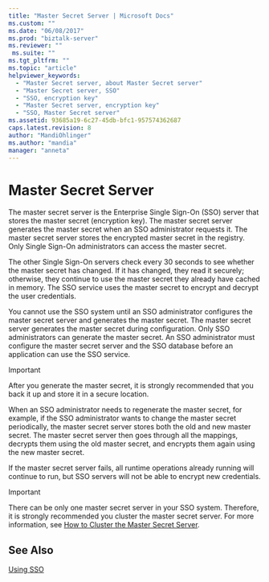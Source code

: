 ```yaml
---
title: "Master Secret Server | Microsoft Docs"
ms.custom: ""
ms.date: "06/08/2017"
ms.prod: "biztalk-server"
ms.reviewer: ""
 ms.suite: ""
ms.tgt_pltfrm: ""
ms.topic: "article"
helpviewer_keywords: 
  - "Master Secret server, about Master Secret server"
  - "Master Secret server, SSO"
  - "SSO, encryption key"
  - "Master Secret server, encryption key"
  - "SSO, Master Secret server"
ms.assetid: 93685a19-6c27-45db-bfc1-957574362687
caps.latest.revision: 8
author: "MandiOhlinger"
ms.author: "mandia"
manager: "anneta"
---
```

# Master Secret Server
The master secret server is the Enterprise Single Sign-On (SSO) server that stores the master secret (encryption key). The master secret server generates the master secret when an SSO administrator requests it. The master secret server stores the encrypted master secret in the registry. Only Single Sign-On administrators can access the master secret.  
  
 The other Single Sign-On servers check every 30 seconds to see whether the master secret has changed. If it has changed, they read it securely; otherwise, they continue to use the master secret they already have cached in memory. The SSO service uses the master secret to encrypt and decrypt the user credentials.  
  
 You cannot use the SSO system until an SSO administrator configures the master secret server and generates the master secret. The master secret server generates the master secret during configuration. Only SSO administrators can generate the master secret. An SSO administrator must configure the master secret server and the SSO database before an application can use the SSO service.  
  
> [!IMPORTANT]
>  After you generate the master secret, it is strongly recommended that you back it up and store it in a secure location.  
  
 When an SSO administrator needs to regenerate the master secret, for example, if the SSO administrator wants to change the master secret periodically, the master secret server stores both the old and new master secret. The master secret server then goes through all the mappings, decrypts them using the old master secret, and encrypts them again using the new master secret.  
  
 If the master secret server fails, all runtime operations already running will continue to run, but SSO servers will not be able to encrypt new credentials.  
  
> [!IMPORTANT]
>  There can be only one master secret server in your SSO system. Therefore, it is strongly recommended you cluster the master secret server. For more information, see [How to Cluster the Master Secret Server](../core/how-to-cluster-the-master-secret-server1.md).  
  
## See Also  
 [Using SSO](../core/using-sso.md)